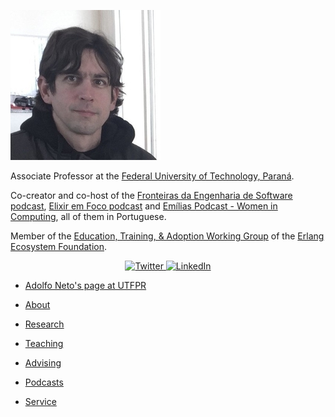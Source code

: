 
![Picture of Adolfo Neto](/images/AdolfoNeto_240x240.jpg "Adolfo Neto")

Associate Professor at the [Federal University of Technology, Paraná](http://www.utfpr.edu.br/english).

Co-creator and co-host of the [Fronteiras da Engenharia de Software podcast](https://fronteirases.github.io/), [Elixir em Foco podcast](https://anchor.fm/elixiremfoco/) and [Emílias Podcast - Women in Computing](https://anchor.fm/emilias-podcast), all of them in Portuguese.

Member of the [Education, Training, & Adoption Working Group](https://erlef.org/wg/education) of the [Erlang Ecosystem Foundation](https://erlef.org/).

<p align="center">
	<a href="https://twitter.com/adolfont">
    <img src="https://img.shields.io/badge/Twitter--_.svg?style=social&logo=Twitter" alt="Twitter">
  </a>
  <a href="https://www.linkedin.com/in/adolfont">
    <img src="https://img.shields.io/badge/LinkedIn--_.svg?style=social&logo=linkedin" alt="LinkedIn">
  </a>
</p>



- [Adolfo Neto's page at UTFPR](http://www2.dainf.ct.utfpr.edu.br/Members/adolfo)

- [About](about.md)

- [Research](research.md)

- [Teaching](teaching.md)

- [Advising](advising.md)

- [Podcasts](podcasts.md)

- [Service](service.md)
